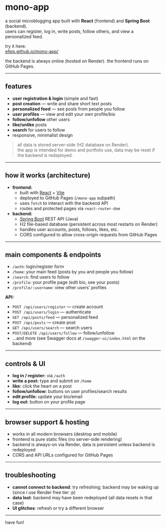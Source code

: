 # mono-app

a social microblogging app built with **React** (frontend) and **Spring Boot** (backend).  
users can register, log in, write posts, follow others, and view a personalized feed.

try it here:  
[efeis.github.io/mono-app/](https://efeis.github.io/mono-app/)

the backend is always online (hosted on Render). the frontend runs on GitHub Pages.

---

## features

- **user registration & login** (simple and fast)
- **post creation** — write and share short text posts
- **personalized feed** — see posts from people you follow
- **user profiles** — view and edit your own profile/bio
- **follow/unfollow** other users
- **like/unlike** posts
- **search** for users to follow
- responsive, minimalist design

> all data is stored server-side (H2 database on Render).  
> the app is intended for demo and portfolio use, data may be reset if the backend is redeployed.

---

## how it works (architecture)

- **frontend:**  
  - built with [React](https://react.dev/) + [Vite](https://vitejs.dev/)
  - deployed to GitHub Pages (`/mono-app` subpath)
  - uses `fetch` to interact with the backend API
  - routes and protected pages via `react-router-dom`
- **backend:**  
  - [Spring Boot](https://spring.io/projects/spring-boot) REST API (Java)
  - H2 file-based database (persistent across most restarts on Render)
  - handles user accounts, posts, follows, likes, etc.
  - CORS configured to allow cross-origin requests from GitHub Pages

---

## main components & endpoints

- `/auth`: login/register form
- `/home`: your main feed (posts by you and people you follow)
- `/search`: find users to follow
- `/profile`: your profile page (edit bio, see your posts)
- `/profile/:username`: view other users' profiles

**API:**  
- `POST /api/users/register` — create account  
- `POST /api/users/login` — authenticate  
- `GET /api/posts/feed` — personalized feed  
- `POST /api/posts` — create post  
- `GET /api/users/search` — search users  
- `POST/DELETE /api/users/follow` — follow/unfollow  
- ...and more (see Swagger docs at `/swagger-ui/index.html` on the backend)

---

## controls & UI

- **log in / register:** via `/auth`
- **write a post:** type and submit on `/home`
- **like:** click the heart on a post
- **follow/unfollow:** buttons on user profiles/search results
- **edit profile:** update your bio/email
- **log out:** button on your profile page

---

## browser support & hosting

- works in all modern browsers (desktop and mobile)
- frontend is pure static files (no server-side rendering)
- backend is always-on via Render, data is persistent unless backend is redeployed
- CORS and API URLs configured for GitHub Pages

---

## troubleshooting

- **cannot connect to backend**: try refreshing; backend may be waking up (since i use Render free tier :p)
- **data lost**: backend may have been redeployed (all data resets in that case)
- **UI glitches**: refresh or try a different browser

---

have fun!
